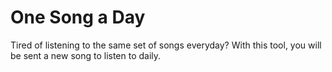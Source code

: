 # One Song a Day
Tired of listening to the same set of songs everyday?  With this tool, you will be sent a new song to listen to daily.
